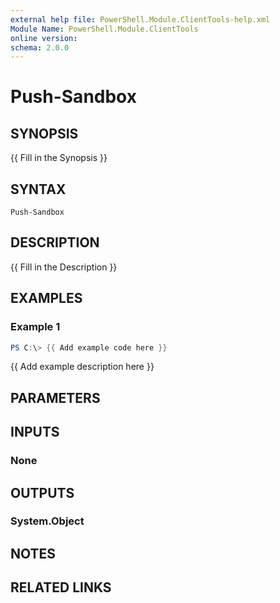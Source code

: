 ```yaml
---
external help file: PowerShell.Module.ClientTools-help.xml
Module Name: PowerShell.Module.ClientTools
online version:
schema: 2.0.0
---
```


# Push-Sandbox

## SYNOPSIS
{{ Fill in the Synopsis }}

## SYNTAX

```
Push-Sandbox
```

## DESCRIPTION
{{ Fill in the Description }}

## EXAMPLES

### Example 1
```powershell
PS C:\> {{ Add example code here }}
```

{{ Add example description here }}

## PARAMETERS

## INPUTS

### None

## OUTPUTS

### System.Object
## NOTES

## RELATED LINKS
